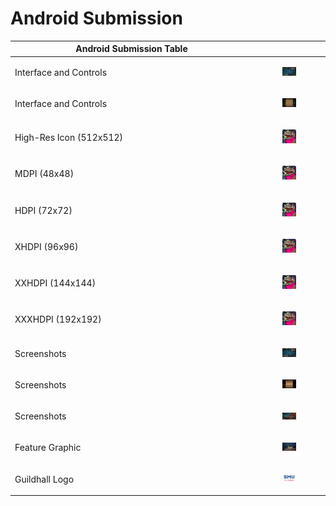 # Android Submission

<table><thead><tr><th width="374">Android Submission Table</th><th></th></tr></thead><tbody><tr><td>Interface and Controls</td><td><div><figure><img src=".gitbook/assets/image (11).png" alt=""><figcaption></figcaption></figure></div></td></tr><tr><td>Interface and Controls</td><td><div><figure><img src=".gitbook/assets/image (1) (1).png" alt=""><figcaption></figcaption></figure></div></td></tr><tr><td>High-Res Icon (512x512)</td><td><div><figure><img src=".gitbook/assets/image.png" alt=""><figcaption></figcaption></figure></div></td></tr><tr><td>MDPI (48x48)</td><td><div><figure><img src=".gitbook/assets/image (1).png" alt=""><figcaption></figcaption></figure></div></td></tr><tr><td>HDPI (72x72)</td><td><div><figure><img src=".gitbook/assets/image (2).png" alt=""><figcaption></figcaption></figure></div></td></tr><tr><td>XHDPI (96x96)</td><td><div><figure><img src=".gitbook/assets/image (10).png" alt=""><figcaption></figcaption></figure></div></td></tr><tr><td>XXHDPI (144x144)</td><td><div><figure><img src=".gitbook/assets/image (9).png" alt=""><figcaption></figcaption></figure></div></td></tr><tr><td>XXXHDPI (192x192)</td><td><div><figure><img src=".gitbook/assets/image (8).png" alt=""><figcaption></figcaption></figure></div></td></tr><tr><td>Screenshots</td><td><div><figure><img src=".gitbook/assets/image (5).png" alt=""><figcaption></figcaption></figure></div></td></tr><tr><td>Screenshots</td><td><div><figure><img src=".gitbook/assets/image (6).png" alt=""><figcaption></figcaption></figure></div></td></tr><tr><td>Screenshots</td><td><div><figure><img src=".gitbook/assets/image (7).png" alt=""><figcaption></figcaption></figure></div></td></tr><tr><td>Feature Graphic</td><td><div><figure><img src=".gitbook/assets/image (4).png" alt=""><figcaption></figcaption></figure></div></td></tr><tr><td>Guildhall Logo</td><td><div><figure><img src=".gitbook/assets/image (3).png" alt=""><figcaption></figcaption></figure></div></td></tr></tbody></table>

